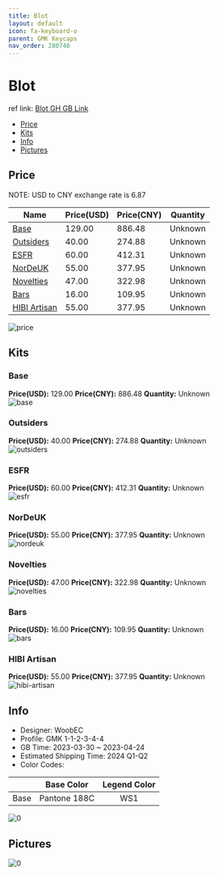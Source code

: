 ```yaml
---
title: Blot 
layout: default
icon: fa-keyboard-o
parent: GMK Keycaps
nav_order: 280740
---
```


# Blot 

ref link: [Blot GH GB Link](https://geekhack.org/index.php?topic=119946)

* [Price](#price)
* [Kits](#kits)
* [Info](#info)
* [Pictures](#pictures)

## Price

NOTE: USD to CNY exchange rate is 6.87

| Name          | Price(USD)   |  Price(CNY) | Quantity |
| ------------- | ------------ |  ---------- | -------- |
|[Base](#base)|129.00|886.48|Unknown|
|[Outsiders](#outsiders)|40.00|274.88|Unknown|
|[ESFR](#esfr)|60.00|412.31|Unknown|
|[NorDeUK](#nordeuk)|55.00|377.95|Unknown|
|[Novelties](#novelties)|47.00|322.98|Unknown|
|[Bars](#bars)|16.00|109.95|Unknown|
|[HIBI Artisan](#hibi-artisan)|55.00|377.95|Unknown|

<img src="{{ 'assets/images/gmk-keycaps/Blot/price.png' | relative_url }}" alt="price" class="image featured">

## Kits
### Base  
**Price(USD):** 129.00	**Price(CNY):** 886.48	**Quantity:** Unknown  
<img src="{{ 'assets/images/gmk-keycaps/Blot/kits_pics/base.png' | relative_url }}" alt="base" class="image featured">

### Outsiders  
**Price(USD):** 40.00	**Price(CNY):** 274.88	**Quantity:** Unknown  
<img src="{{ 'assets/images/gmk-keycaps/Blot/kits_pics/outsiders.png' | relative_url }}" alt="outsiders" class="image featured">

### ESFR  
**Price(USD):** 60.00	**Price(CNY):** 412.31	**Quantity:** Unknown  
<img src="{{ 'assets/images/gmk-keycaps/Blot/kits_pics/esfr.png' | relative_url }}" alt="esfr" class="image featured">

### NorDeUK  
**Price(USD):** 55.00	**Price(CNY):** 377.95	**Quantity:** Unknown  
<img src="{{ 'assets/images/gmk-keycaps/Blot/kits_pics/nordeuk.png' | relative_url }}" alt="nordeuk" class="image featured">

### Novelties  
**Price(USD):** 47.00	**Price(CNY):** 322.98	**Quantity:** Unknown  
<img src="{{ 'assets/images/gmk-keycaps/Blot/kits_pics/novelties.png' | relative_url }}" alt="novelties" class="image featured">

### Bars  
**Price(USD):** 16.00	**Price(CNY):** 109.95	**Quantity:** Unknown  
<img src="{{ 'assets/images/gmk-keycaps/Blot/kits_pics/bars.png' | relative_url }}" alt="bars" class="image featured">

### HIBI Artisan  
**Price(USD):** 55.00	**Price(CNY):** 377.95	**Quantity:** Unknown  
<img src="{{ 'assets/images/gmk-keycaps/Blot/kits_pics/hibi-artisan.jpg' | relative_url }}" alt="hibi-artisan" class="image featured">

## Info
* Designer: WoobEC  
* Profile: GMK 1-1-2-3-4-4  
* GB Time: 2023-03-30 ~ 2023-04-24  
* Estimated Shipping Time: 2024 Q1-Q2  
* Color Codes:  

| |Base Color     | Legend Color
| :-------------: | :-------------: | :------------:
|Base|Pantone 188C|WS1|

<img src="{{ 'assets/images/gmk-keycaps/Blot/0.jpg' | relative_url }}" alt="0" class="image featured">

## Pictures  
<img src="{{ 'assets/images/gmk-keycaps/Blot/rendering_pics/0.jpg' | relative_url }}" alt="0" class="image featured">
